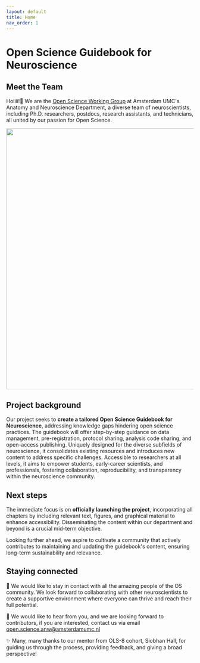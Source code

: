 ```yaml
---
layout: default
title: Home
nav_order: 1
---
```


# Open Science Guidebook for Neuroscience

## Meet the Team
Hoiiii!👋 We are the [Open Science Working Group](https://anatomy-neurosciences.com/initiatives/openscience/) at Amsterdam UMC's Anatomy and Neuroscience Department, a diverse team of neuroscientists, including Ph.D. researchers, postdocs, research assistants, and technicians, all united by our passion for Open Science. 

<img src="images/Guidebook_homepage_v3.png" width="700">

## Project background
Our project seeks to **create a tailored Open Science Guidebook for Neuroscience**, addressing knowledge gaps hindering open science practices. The guidebook will offer step-by-step guidance on data management, pre-registration, protocol sharing, analysis code sharing, and open-access publishing. Uniquely designed for the diverse subfields of neuroscience, it consolidates existing resources and introduces new content to address specific challenges. Accessible to researchers at all levels, it aims to empower students, early-career scientists, and professionals, fostering collaboration, reproducibility, and transparency within the neuroscience community. 

## Next steps
The immediate focus is on **officially launching the project**, incorporating all chapters by including relevant text, figures, and graphical material to enhance accessibility. Disseminating the content within our department and beyond is a crucial mid-term objective. 

Looking further ahead, we aspire to cultivate a community that actively contributes to maintaining and updating the guidebook's content, ensuring long-term sustainability and relevance.

## Staying connected
🌱 We would like to stay in contact with all the amazing people of the OS community. We look forward to collaborating with other neuroscientists to create a supportive environment where everyone can thrive and reach their full potential. 

🧠 We would like to hear from you, and we are looking forward to contributors, if you are interested, contact us via email open.science.anw@amsterdamumc.nl

✨ Many, many thanks to our mentor from OLS-8 cohort, Siobhan Hall, for guiding us through the process, providing feedback, and giving a broad perspective! 
